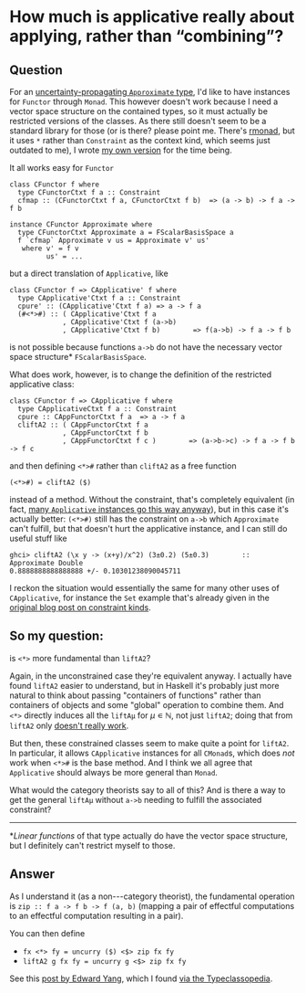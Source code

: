 
# How much is applicative really about applying, rather than &#x201C;combining&#x201D;?

## Question
        
For an [uncertainty-propagating `Approximate` type](https://github.com/leftaroundabout/uncertainly-haskell/blob/master/Data/Uncertain.hs), I'd like to have instances for `Functor` through `Monad`. This however doesn't work because I need a vector space structure on the contained types, so it must actually be restricted versions of the classes. As there still doesn't seem to be a standard library for those (or is there? please point me. There's [rmonad](http://hackage.haskell.org/package/rmonad), but it uses `*` rather than `Constraint` as the context kind, which seems just outdated to me), I wrote [my own version](https://github.com/leftaroundabout/constrained-categories) for the time being.

It all works easy for `Functor`

    class CFunctor f where
      type CFunctorCtxt f a :: Constraint
      cfmap :: (CFunctorCtxt f a, CFunctorCtxt f b)  => (a -> b) -> f a -> f b
    
    instance CFunctor Approximate where
      type CFunctorCtxt Approximate a = FScalarBasisSpace a
      f `cfmap` Approximate v us = Approximate v' us'
       where v' = f v
             us' = ...
    

but a direct translation of `Applicative`, like

    class CFunctor f => CApplicative' f where
      type CApplicative'Ctxt f a :: Constraint
      cpure' :: (CApplicative'Ctxt f a) => a -> f a
      (#<*>#) :: ( CApplicative'Ctxt f a
                 , CApplicative'Ctxt f (a->b)
                 , CApplicative'Ctxt f b)        => f(a->b) -> f a -> f b
    

is not possible because functions `a->b` do not have the necessary vector space structure* `FScalarBasisSpace`.

What does work, however, is to change the definition of the restricted applicative class:

    class CFunctor f => CApplicative f where
      type CApplicativeCtxt f a :: Constraint
      cpure :: CAppFunctorCtxt f a  => a -> f a
      cliftA2 :: ( CAppFunctorCtxt f a
                 , CAppFunctorCtxt f b
                 , CAppFunctorCtxt f c )        => (a->b->c) -> f a -> f b -> f c
    

and then defining `<*>#` rather than `cliftA2` as a free function

    (<*>#) = cliftA2 ($)
    

instead of a method. Without the constraint, that's completely equivalent (in fact, [many `Applicative` instances go this way anyway](https://stackoverflow.com/questions/5358868/how-and-why-is-ap-defined-as-liftm2-id-in-haskell)), but in this case it's actually better: `(<*>#)` still has the constraint on `a->b` which `Approximate` can't fulfill, but that doesn't hurt the applicative instance, and I can still do useful stuff like

    ghci> cliftA2 (\x y -> (x+y)/x^2) (3±0.2) (5±0.3)        :: Approximate Double 
    0.8888888888888888 +/- 0.10301238090045711
    

I reckon the situation would essentially the same for many other uses of `CApplicative`, for instance the `Set` example that's already given in the [original blog post on constraint kinds](http://blog.omega-prime.co.uk/?p=127).

So my question:
---------------

is `<*>` more fundamental than `liftA2`?

Again, in the unconstrained case they're equivalent anyway. I actually have found `liftA2` easier to understand, but in Haskell it's probably just more natural to think about passing "containers of functions" rather than containers of objects and some "global" operation to combine them. And `<*>` directly induces all the `liftAμ` for _μ_ ∊ ℕ, not just `liftA2`; doing that from `liftA2` only [doesn't really work](https://github.com/leftaroundabout/constrained-categories/blob/master/Control/Applicative/Constrained.hs#L77).

But then, these constrained classes seem to make quite a point for `liftA2`. In particular, it allows `CApplicative` instances for all `CMonad`s, which does _not_ work when `<*>#` is the base method. And I think we all agree that `Applicative` should always be more general than `Monad`.

What would the category theorists say to all of this? And is there a way to get the general `liftAμ` without `a->b` needing to fulfill the associated constraint?

* * *

*_Linear functions_ of that type actually do have the vector space structure, but I definitely can't restrict myself to those.

## Answer
        
As I understand it (as a non---category theorist), the fundamental operation is `zip :: f a -> f b -> f (a, b)` (mapping a pair of effectful computations to an effectful computation resulting in a pair).

You can then define

*   `fx <*> fy = uncurry ($) <$> zip fx fy`
*   `liftA2 g fx fy = uncurry g <$> zip fx fy`

See this [post by Edward Yang](http://blog.ezyang.com/2012/08/applicative-functors/), which I found [via the Typeclassopedia](http://www.haskell.org/haskellwiki/Typeclassopedia#Alternative_formulation).
